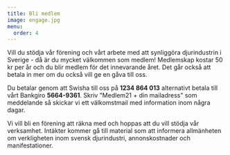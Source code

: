 ```yaml
---
title: Bli medlem
image: engage.jpg
menu:
  order: 4
---
```

Vill du stödja vår förening och vårt arbete med att synliggöra djurindustrin i Sverige - då är du mycket välkommen som medlem! Medlemskap kostar 50 kr per år och du blir medlem för det innevarande året. Det går också att betala in mer om du också vill ge en gåva till oss. 

Du betalar genom att Swisha till oss på **1234 864 013** alternativt betala till vårt Bankgiro **5664-9361**. Skriv "Medlem21 + din mailadress" som meddelande så skickar vi ett välkomstmail med information inom några dagar.

Vi vill bli en förening att räkna med och hoppas att du vill stödja vår verksamhet. Intäkter kommer gå till material som att informera allmänheten om verkligheten inom svensk djurindustri, annonskostnader och manifestationer.
